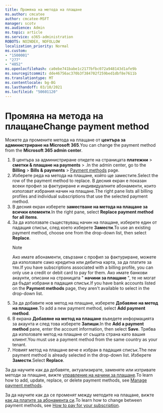 ```yaml
---
title: Промяна на метода на плащане
ms.author: cmcatee
author: cmcatee-MSFT
manager: scotv
ms.audience: Admin
ms.topic: article
ms.service: o365-administration
ROBOTS: NOINDEX, NOFOLLOW
localization_priority: Normal
ms.custom:
- "1500001"
- "277"
- "4852"
ms.openlocfilehash: ca0ebe741babe1c2177bfbc072a948143d1afe9b
ms.sourcegitcommit: dde46756ac370b3f384702f259bed1dbf8e7611b
ms.translationtype: MT
ms.contentlocale: bg-BG
ms.lasthandoff: 03/10/2021
ms.locfileid: "50601120"
---
```

# <a name="change-payment-method"></a><span data-ttu-id="17b44-102">Промяна на метода на плащане</span><span class="sxs-lookup"><span data-stu-id="17b44-102">Change payment method</span></span>

<span data-ttu-id="17b44-103">Можете да промените метода на плащане от **центъра за администриране на Microsoft 365**.</span><span class="sxs-lookup"><span data-stu-id="17b44-103">You can change the payment method from the **Microsoft 365 admin center**.</span></span>
  
1. <span data-ttu-id="17b44-104">В центъра за администриране отидете на страницата **платежни**  >  **сметки & плащане на payments**  >  [](https://go.microsoft.com/fwlink/p/?linkid=2018806) .</span><span class="sxs-lookup"><span data-stu-id="17b44-104">In the admin center, go to the **Billing** > **Bills & payments** > [Payment methods](https://go.microsoft.com/fwlink/p/?linkid=2018806) page.</span></span>
2. <span data-ttu-id="17b44-105">Изберете реда на метода на плащане, който ще заместите.</span><span class="sxs-lookup"><span data-stu-id="17b44-105">Select the row of the payment method to replace.</span></span> <span data-ttu-id="17b44-106">В десния екран е показан всеки профил за фактуриране и индивидуалните абонаменти, които използват избрания начин на плащане.</span><span class="sxs-lookup"><span data-stu-id="17b44-106">The right pane lists all billing profiles and individual subscriptions that use the selected payment method.</span></span>
3. <span data-ttu-id="17b44-107">В десния екран изберете **заместване на метода на плащане за всички елементи**.</span><span class="sxs-lookup"><span data-stu-id="17b44-107">In the right pane, select **Replace payment method for all items**.</span></span>
4. <span data-ttu-id="17b44-108">За да използвате съществуващ начин на плащане, изберете един от падащия списък, след което изберете **Замести**.</span><span class="sxs-lookup"><span data-stu-id="17b44-108">To use an existing payment method, choose one from the drop-down list, then select **Replace**.</span></span>
    > [!NOTE]
    > <span data-ttu-id="17b44-109">Ако имате абонаменти, свързани с профил за фактуриране, можете да използвате само кредитна или дебитна карта, за да платите за тях.</span><span class="sxs-lookup"><span data-stu-id="17b44-109">If you have subscriptions associated with a billing profile, you can only use a credit or debit card to pay for them.</span></span> <span data-ttu-id="17b44-110">Ако имате банкови акаунти, описани на страницата " **начини за плащане** ", те не могат да бъдат избрани в падащия списък.</span><span class="sxs-lookup"><span data-stu-id="17b44-110">If you have bank accounts listed on the **Payment methods** page, they aren't available to select in the drop-down list.</span></span>
5. <span data-ttu-id="17b44-111">За да добавите нов метод на плащане, изберете **Добавяне на метод на плащане**.</span><span class="sxs-lookup"><span data-stu-id="17b44-111">To add a new payment method, select **Add payment method**.</span></span>
6. <span data-ttu-id="17b44-112">В екрана **Добавяне на метод на плащане** въведете информацията за акаунта и след това изберете **Запиши**.</span><span class="sxs-lookup"><span data-stu-id="17b44-112">In the **Add a payment method** pane, enter the account information, then select **Save**.</span></span> <span data-ttu-id="17b44-113">Трябва да използвате метод на плащане от същата страна като вашия клиент.</span><span class="sxs-lookup"><span data-stu-id="17b44-113">You must use a payment method from the same country as your tenant.</span></span>
7. <span data-ttu-id="17b44-114">Новият метод на плащане вече е избран в падащия списък.</span><span class="sxs-lookup"><span data-stu-id="17b44-114">The new payment method is already selected in the drop-down list.</span></span> <span data-ttu-id="17b44-115">Изберете **Замести**.</span><span class="sxs-lookup"><span data-stu-id="17b44-115">Select **Replace**.</span></span>

<span data-ttu-id="17b44-116">За да научите как да добавяте, актуализирате, заменяте или изтривате методи за плащане, вижте [управление на начини за плащане](https://docs.microsoft.com/microsoft-365/commerce/billing-and-payments/manage-payment-methods).</span><span class="sxs-lookup"><span data-stu-id="17b44-116">To learn how to add, update, replace, or delete payment methods, see [Manage payment methods](https://docs.microsoft.com/microsoft-365/commerce/billing-and-payments/manage-payment-methods).</span></span>

<span data-ttu-id="17b44-117">За да научите как да се променят между методите на плащане, вижте [как да платите за абонамента си](https://docs.microsoft.com/microsoft-365/commerce/billing-and-payments/pay-for-your-subscription).</span><span class="sxs-lookup"><span data-stu-id="17b44-117">To learn how to change between payment methods, see [How to pay for your subscription](https://docs.microsoft.com/microsoft-365/commerce/billing-and-payments/pay-for-your-subscription).</span></span>